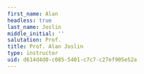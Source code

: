 ```yaml
---
first_name: Alan
headless: true
last_name: Joslin
middle_initial: ''
salutation: Prof.
title: Prof. Alan Joslin
type: instructor
uid: d614d4d0-c085-5401-c7c7-c27ef905e52a
---
```

